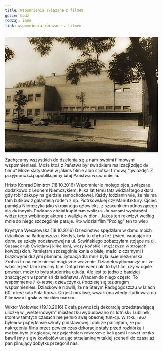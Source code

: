 ```yaml
---
title: Wspomnienia związane z filmem
gdzie: Łódź
rodzaj: inne
link: wspomnienia-zwiazane-z-filmem
---
```

![Zakazane piosenki](/foto/plenery/wspomnienia-zwiazane-z-filmem.jpg)

Zachęcamy wszystkich do dzielenia się z nami swoimi filmowymi wspomnieniami. Może ktoś z Państwa był świadkiem realizacji zdjęć do filmu? 
Może statystował w jakimś filmie albo spotkał filmową "gwiazdę". Z przyjemnością opublikujemy tutaj Państwa wspomnienia.

Hristo Konrad Dimitrov (18.10.2016)
Wspomnienie mojego ojca, związane dodatkowo z Leonem Niemczykiem. Kilka lat temu tata widział tego aktora gdy robił zakupy na giełdzie samochodowej. Każdy łodzianin wie, że nie ma tam butików z galanterią rodem z np. Piotrkowskiej czy Manufaktury. Ojciec pamięta Niemczyka jako skromnego człowieka, z szacunkiem odnoszącego się do innych. Podobno chciał kupić tam walizkę. Ja oczami wyobraźni widzę tego wybitnego aktora z walizką w dłoni. Jakoś ten rekwizyt według mnie do niego szczególnie pasuje. Kto widział film "Pociąg" ten to wie:)

Krystyna Wesołowska (18.10.2016)
Dzieciństwo spędziłam w domu moich dziadków na Radogoszczu. Kiedyś, była to chyba też jesień, wracając do domu ze szkoły podstawowej na ul. Sowińskiego zobaczyłam stojące na ul. Sasanek lub Świetlanej kilka koni, wozy końskie i mężczyzn w strojach kowbojskich. 
Pamiętam szczególnie konia o białej maści z czarnymi i brązowymi dużymi plamami. Sytuacja dla mnie była iście nieziemska. Zrobiło to na mnie niemal magiczne wrażenie. Dziadek wytłumaczył mi, że właśnie jest tam kręcony film. Dotąd nie wiem jaki to był film, czy w ogóle powstał, może to była studencka etiuda. Ale jest to jedno z bardziej znaczących wspomnień dzieciństwa. Wracam do niego często. To wspomnienie 7-8-letniej dziewczynki.
Podzielę się też drugim wspomnieniem. Dziadkowie mówili, że na Starym Radogogoszczu w latach 60. mieszkała Pola Raksa. 
Co jest możliwe, wszak ona wtedy studiowała na Filmówce i grała w łódzkim teatrze.

Wiktor Wołowiec (19.10.2016)
Z całą pewnością dekorację przedstawiającą uliczkę w „westernowym” miasteczku wybudowano na lotnisku Lublinek, które w tamtych czasach nie pełniło swej obecnej funkcji.
W roku 1967 byłem w piątej klasie szkoły podstawowej i dobrze pamiętam, że po nakręceniu filmu przez pewien czas dekoracje stały 
przed rozbiórką i można było je oglądać, raz pojechałem rowerem z kolegami i nawet krótko bawiliśmy się w kowbojów udając strzelaninę w takiej scenerii do czasu aż pan pilnujący dobytku przegonił nas.

